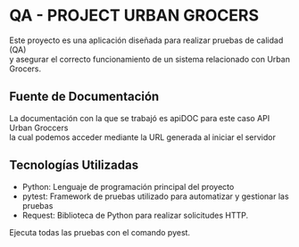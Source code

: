 # QA - PROJECT URBAN GROCERS  

Este proyecto es una aplicación diseñada para realizar pruebas de calidad (QA)\
y asegurar el correcto funcionamiento de un sistema relacionado con Urban Grocers.


## Fuente de Documentación

La documentación con la que se trabajó es apiDOC para este caso API Urban Groccers \
la cual podemos acceder mediante la URL generada al iniciar el servidor

## Tecnologías Utilizadas
- Python: Lenguaje de programación principal del proyecto
- pytest: Framework de pruebas utilizado para automatizar y gestionar las pruebas
- Request: Biblioteca de Python para realizar solicitudes HTTP.

Ejecuta todas las pruebas con el comando pyest.




